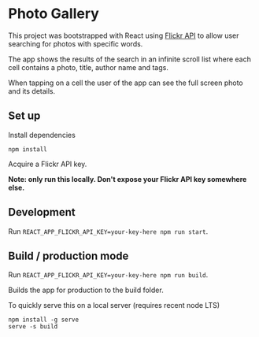 # Photo Gallery

This project was bootstrapped with React using [Flickr API](#https://www.flickr.com/) to allow user searching for photos with specific words.

The app shows the results of the search in an infinite scroll list where each cell contains a photo, title, author name and tags.

When tapping on a cell the user of the app can see the full screen photo and its
details.


## Set up

Install dependencies

`npm install`

Acquire a Flickr API key.

**Note: only run this locally. Don't expose your Flickr API key somewhere else.**

## Development

Run `REACT_APP_FLICKR_API_KEY=your-key-here npm run start`.

## Build / production mode

Run `REACT_APP_FLICKR_API_KEY=your-key-here npm run build`.

Builds the app for production to the build folder.

To quickly serve this on a local server (requires recent node LTS)

```
npm install -g serve
serve -s build
```
